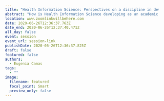 ```yaml
---
title: "Health Information Science: Perspectives on a discipline in development"
abstract: "How is Health Information Science developing as an academic discipline? In describing the conceptual and methodological concerns of their work, presenters will raise some of the critical questions shaping the crossover of information science and health studies, including the engagement of practice and policy sectors and the complex social context of health information and knowledge mobilization."
location: www.zoomlinkwillbehere.com
date: 2020-06-26T12:36:37.763Z
date_end: 2020-06-26T12:37:40.471Z
all_day: false
event: session
event_url: session-link
publishDate: 2020-06-26T12:36:37.825Z
draft: false
featured: false
authors:
  - Eugenia Canas
tags:
  - ""
image:
  filename: featured
  focal_point: Smart
  preview_only: false
---
```

